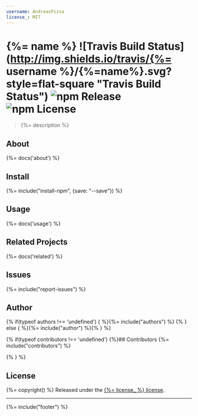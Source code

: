 ```yaml
---
username: AndreasPizsa
license_: MIT
---
```

# {%= name %} ![Travis Build Status](http://img.shields.io/travis/{%= username %}/{%=name%}.svg?style=flat-square "Travis Build Status") ![npm Release](http://img.shields.io/npm/v/{%=name%}.svg?style=flat-square "npm Release") ![npm License](http://img.shields.io/npm/l/{%=name%}.svg?style=flat-square "npm License")

> {%= description %}

## About
{%= docs('about') %}

## Install
{%= include("install-npm", {save: "--save"}) %}

## Usage
{%= docs('usage') %}

## Related Projects
{%= docs('related') %}

## Issues
{%= include("report-issues") %}

## Author
{% if(typeof authors !== 'undefined') { %}{%= include("authors") %}
{% } else { %}{%= include("author") %}{% } %}

{% if(typeof contributors !== 'undefined') {%}## Contributors
{%= include("contributors") %}

{% } %}

## License
{%= copyright() %}
Released under the [{%= license_ %} license](LICENSE-MIT).


***

{%= include("footer") %}
